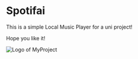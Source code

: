 # Spotifai

This is a simple Local Music Player for a uni project!

Hope you like it!

![Logo of MyProject](data/img/spotifai.png)
